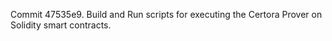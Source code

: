Commit 47535e9.                    Build and Run scripts for executing the Certora Prover on Solidity smart contracts.